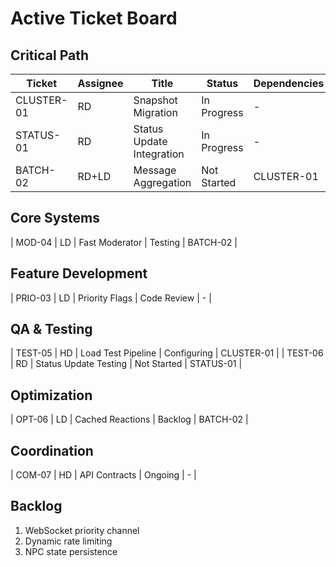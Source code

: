 # Active Ticket Board

## Critical Path
| Ticket | Assignee | Title | Status | Dependencies |
|--------|----------|-------|--------|--------------|
| CLUSTER-01 | RD | Snapshot Migration | In Progress | - |
| STATUS-01 | RD | Status Update Integration | In Progress | - |
| BATCH-02 | RD+LD | Message Aggregation | Not Started | CLUSTER-01 |

## Core Systems
| MOD-04 | LD | Fast Moderator | Testing | BATCH-02 |

## Feature Development
| PRIO-03 | LD | Priority Flags | Code Review | - |

## QA & Testing
| TEST-05 | HD | Load Test Pipeline | Configuring | CLUSTER-01 |
| TEST-06 | RD | Status Update Testing | Not Started | STATUS-01 |

## Optimization
| OPT-06 | LD | Cached Reactions | Backlog | BATCH-02 |

## Coordination
| COM-07 | HD | API Contracts | Ongoing | - |

## Backlog
1. WebSocket priority channel
2. Dynamic rate limiting
3. NPC state persistence 